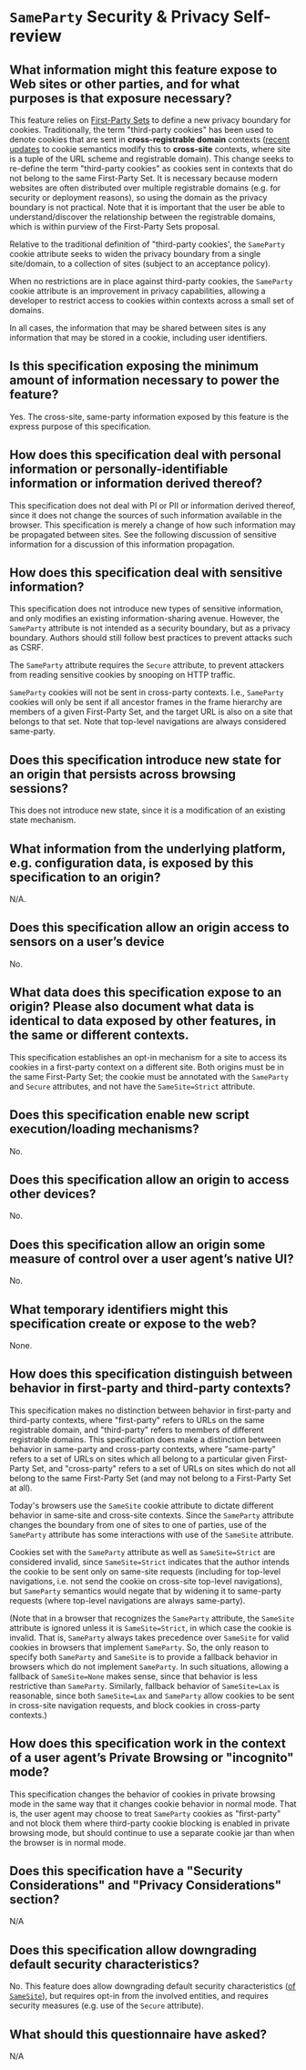 # `SameParty` Security & Privacy Self-review

## What information might this feature expose to Web sites or other parties, and for what purposes is that exposure necessary?

This feature relies on [First-Party Sets](https://github.com/privacycg/first-party-sets) to define a new privacy boundary for cookies. Traditionally, the term "third-party cookies" has been used to denote cookies that are sent in **cross-registrable domain** contexts ([recent updates](https://tools.ietf.org/html/draft-west-cookie-incrementalism-01) to cookie semantics modify this to **cross-site** contexts, where site is a tuple of the URL scheme and registrable domain). This change seeks to re-define the term "third-party cookies" as cookies sent in contexts that do not belong to the same First-Party Set. It is necessary because modern websites are often distributed over multiple registrable domains (e.g. for security or deployment reasons), so using the domain as the privacy boundary is not practical. Note that it is important that the user be able to understand/discover the relationship between the registrable domains, which is within purview of the First-Party Sets proposal.

Relative to the traditional definition of "third-party cookies', the `SameParty` cookie attribute seeks to widen the privacy boundary from a single site/domain, to a collection of sites (subject to an acceptance policy).

When no restrictions are in place against third-party cookies, the `SameParty` cookie attribute is an improvement in privacy capabilities, allowing a developer to restrict access to cookies within contexts across a small set of domains.

In all cases, the information that may be shared between sites is any information that may be stored in a cookie, including user identifiers.

## Is this specification exposing the minimum amount of information necessary to power the feature?

Yes. The cross-site, same-party information exposed by this feature is the express purpose of this specification.

## How does this specification deal with personal information or personally-identifiable information or information derived thereof?

This specification does not deal with PI or PII or information derived thereof, since it does not change the sources of such information available in the browser. This specification is merely a change of how such information may be propagated between sites. See the following discussion of sensitive information for a discussion of this information propagation.

## How does this specification deal with sensitive information?

This specification does not introduce new types of sensitive information, and only modifies an existing information-sharing avenue. However, the `SameParty` attribute is not intended as a security boundary, but as a privacy boundary. Authors should still follow best practices to prevent attacks such as CSRF.

The `SameParty` attribute requires the `Secure` attribute, to prevent attackers from reading sensitive cookies by snooping on HTTP traffic.

`SameParty` cookies will not be sent in cross-party contexts. I.e., `SameParty` cookies will only be sent if all ancestor frames in the frame hierarchy are members of a given First-Party Set, and the target URL is also on a site that belongs to that set. Note that top-level navigations are always considered same-party.

## Does this specification introduce new state for an origin that persists across browsing sessions?

This does not introduce new state, since it is a modification of an existing state mechanism.

## What information from the underlying platform, e.g. configuration data, is exposed by this specification to an origin?

N/A.

## Does this specification allow an origin access to sensors on a user’s device

No.

## What data does this specification expose to an origin? Please also document what data is identical to data exposed by other features, in the same or different contexts.

This specification establishes an opt-in mechanism for a site to access its cookies in a first-party context on a different site. Both origins must be in the same First-Party Set; the cookie must be annotated with the `SameParty` and `Secure` attributes, and not have the `SameSite=Strict` attribute.

## Does this specification enable new script execution/loading mechanisms?

No.

## Does this specification allow an origin to access other devices?

No.

## Does this specification allow an origin some measure of control over a user agent’s native UI?

No.

## What temporary identifiers might this specification create or expose to the web?

None.

## How does this specification distinguish between behavior in first-party and third-party contexts?

This specification makes no distinction between behavior in first-party and third-party contexts, where "first-party" refers to URLs on the same registrable domain, and "third-party" refers to members of different registrable domains. This specification does make a distinction between behavior in same-party and cross-party contexts, where "same-party" refers to a set of URLs on sites which all belong to a particular given First-Party Set, and "cross-party" refers to a set of URLs on sites which do not all belong to the same First-Party Set (and may not belong to a First-Party Set at all).

Today's browsers use the `SameSite` cookie attribute to dictate different behavior in same-site and cross-site contexts. Since the `SameParty` attribute changes the boundary from one of sites to one of parties, use of the `SameParty` attribute has some interactions with use of the `SameSite` attribute.

Cookies set with the `SameParty` attribute as well as `SameSite=Strict` are considered invalid, since `SameSite=Strict` indicates that the author intends the cookie to be sent only on same-site requests (including for top-level navigations, i.e. not send the cookie on cross-site top-level navigations), but `SameParty` semantics would negate that by widening it to same-party requests (where top-level navigations are always same-party).

(Note that in a browser that recognizes the `SameParty` attribute, the `SameSite` attribute is ignored unless it is `SameSite=Strict`, in which case the cookie is invalid. That is, `SameParty` always takes precedence over `SameSite` for valid cookies in browsers that implement `SameParty`. So, the only reason to specify both `SameParty` and `SameSite` is to provide a fallback behavior in browsers which do not implement `SameParty`. In such situations, allowing a fallback of `SameSite=None` makes sense, since that behavior is less restrictive than `SameParty`. Similarly, fallback behavior of `SameSite=Lax` is reasonable, since both `SameSite=Lax` and `SameParty` allow cookies to be sent in cross-site navigation requests, and block cookies in cross-party contexts.)

## How does this specification work in the context of a user agent’s Private Browsing or "incognito" mode?

This specification changes the behavior of cookies in private browsing mode in the same way that it changes cookie behavior in normal mode. That is, the user agent may choose to treat `SameParty` cookies as "first-party" and not block them where third-party cookie blocking is enabled in private browsing mode, but should continue to use a separate cookie jar than when the browser is in normal mode.

## Does this specification have a "Security Considerations" and "Privacy Considerations" section?

N/A

## Does this specification allow downgrading default security characteristics?

No. This feature does allow downgrading default security characteristics ([of `SameSite`](https://tools.ietf.org/html/draft-west-cookie-incrementalism-01#section-3.1)), but requires opt-in from the involved entities, and requires security measures (e.g. use of the `Secure` attribute).

## What should this questionnaire have asked?

N/A

